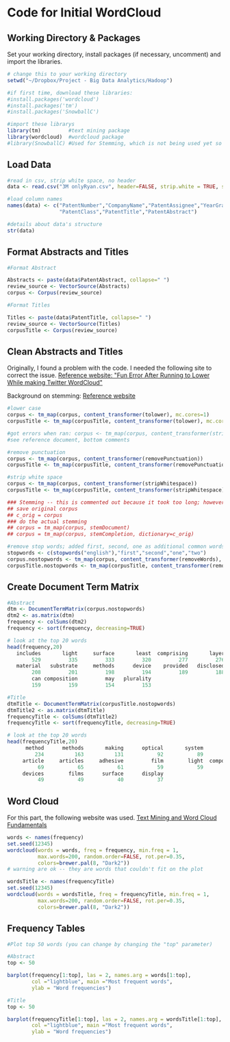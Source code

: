 # Code for Initial WordCloud

## Working Directory & Packages
Set your working directory, install packages (if necessary, uncomment) and import the libraries.

```r
# change this to your working directory
setwd("~/Dropbox/Project - Big Data Analytics/Hadoop")

#if first time, download these libraries:
#install.packages('wordcloud')
#install.packages('tm')
#install.packages('SnowballC')

#import these librarys
library(tm)         #text mining package
library(wordcloud)  #wordcloud package
#library(SnowballC) #Used for Stemming, which is not being used yet so do not need
```

## Load Data

```r
#read in csv, strip white space, no header
data <- read.csv("3M onlyRyan.csv", header=FALSE, strip.white = TRUE, stringsAsFactors=FALSE)

#load column names
names(data) <- c("PatentNumber","CompanyName","PatentAssignee","YearGranted","YearApplied",
                 "PatentClass","PatentTitle","PatentAbstract")

#details about data's structure
str(data)
```

## Format Abstracts and Titles

```r
#Format Abstract

Abstracts <- paste(data$PatentAbstract, collapse=" ")
review_source <- VectorSource(Abstracts)
corpus <- Corpus(review_source)

#Format Titles

Titles <- paste(data$PatentTitle, collapse=" ")
review_source <- VectorSource(Titles)
corpusTitle <- Corpus(review_source)
```
## Clean Abstracts and Titles
Originally, I found a problem with the code. I needed the following site to correct the issue.
[Reference website: "Fun Error After Running to Lower While making Twitter WordCloud"](http://stackoverflow.com/questions/27756693/fun-error-after-running-tolower-while-making-twitter-wordcloud)

Background on stemming: [Reference website](http://l.rud.is/YiKB9G)

```r
#lower case
corpus <- tm_map(corpus, content_transformer(tolower), mc.cores=1)
corpusTitle <- tm_map(corpusTitle, content_transformer(tolower), mc.cores=1)

#got errors when ran: corpus <- tm_map(corpus, content_transformer(stri_trans_tolower))
#see reference document, bottom comments

#remove punctuation
corpus <- tm_map(corpus, content_transformer(removePunctuation))
corpusTitle <- tm_map(corpusTitle, content_transformer(removePunctuation))

#strip white space
corpus <- tm_map(corpus, content_transformer(stripWhitespace))
corpusTitle <- tm_map(corpusTitle, content_transformer(stripWhitespace))

### Stemming -- this is commented out because it took too long; however, we'll need to run this evenutally
## save original corpus
## c_orig = corpus
### do the actual stemming
## corpus = tm_map(corpus, stemDocument)
## corpus = tm_map(corpus, stemCompletion, dictionary=c_orig)

#remove stop words; added first, second, one as additional common words that don't seem to add value
stopwords <- c(stopwords("english"),"first","second","one","two")
corpus.nostopwords <- tm_map(corpus, content_transformer(removeWords), stopwords)
corpusTitle.nostopwords <- tm_map(corpusTitle, content_transformer(removeWords), stopwords)
```

## Create Document Term Matrix

```r
#Abstract
dtm <- DocumentTermMatrix(corpus.nostopwords)
dtm2 <- as.matrix(dtm)
frequency <- colSums(dtm2)
frequency <- sort(frequency, decreasing=TRUE)

# look at the top 20 words
head(frequency,20)
   includes       light     surface       least  comprising       layer     optical      method 
        529         335         333         320         277         276         230         229 
   material   substrate     methods      device    provided   disclosed        film      system 
        208         201         198         194         189         188         183         164 
        can composition         may   plurality 
        159         159         154         153 

#Title
dtmTitle <- DocumentTermMatrix(corpusTitle.nostopwords)
dtmTitle2 <- as.matrix(dtmTitle)
frequencyTitle <- colSums(dtmTitle2)
frequencyTitle <- sort(frequencyTitle, decreasing=TRUE)

# look at the top 20 words
head(frequencyTitle,20)
      method      methods       making      optical       system       device compositions        using 
         234          163          131           92           89           87           72           70 
     article     articles     adhesive         film        light  composition    apparatus     assembly 
          69           65           61           59           59           53           52           50 
     devices        films      surface      display 
          49           49           40           37 

```

## Word Cloud

For this part, the following website was used. [Text Mining and Word Cloud Fundamentals](http://www.sthda.com/english/wiki/text-mining-and-word-cloud-fundamentals-in-r-5-simple-steps-you-should-know)

```r
words <- names(frequency)
set.seed(12345)
wordcloud(words = words, freq = frequency, min.freq = 1,
          max.words=200, random.order=FALSE, rot.per=0.35, 
          colors=brewer.pal(8, "Dark2"))
# warning are ok -- they are words that couldn't fit on the plot

wordsTitle <- names(frequencyTitle)
set.seed(12345)
wordcloud(words = wordsTitle, freq = frequencyTitle, min.freq = 1,
          max.words=200, random.order=FALSE, rot.per=0.35, 
          colors=brewer.pal(8, "Dark2"))
```

## Frequency Tables

```r
#Plot top 50 words (you can change by changing the "top" parameter)

#Abstract 
top <- 50

barplot(frequency[1:top], las = 2, names.arg = words[1:top],
        col ="lightblue", main ="Most frequent words",
        ylab = "Word frequencies")

#Title
top <- 50

barplot(frequencyTitle[1:top], las = 2, names.arg = wordsTitle[1:top],
        col ="lightblue", main ="Most frequent words",
        ylab = "Word frequencies")
```
